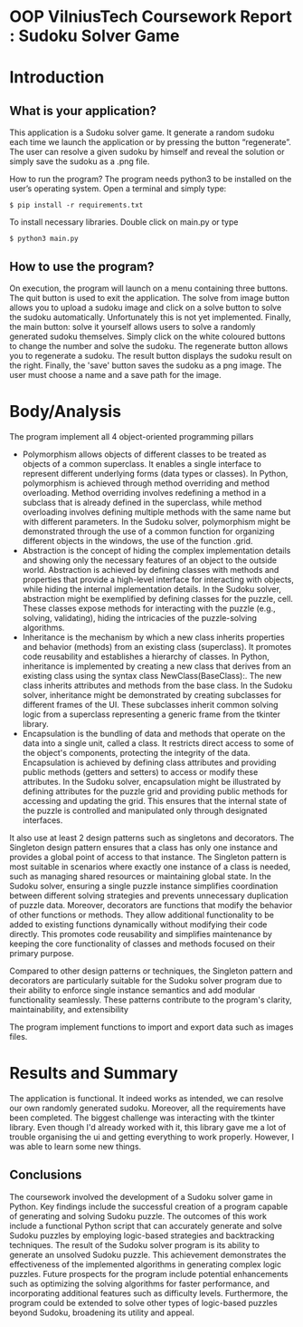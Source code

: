 OOP VilniusTech Coursework Report : Sudoku Solver Game
============

Introduction
============

What is your application?
----------------
This application is a Sudoku solver game. It generate a random sudoku each time we launch the application or by pressing the button “regenerate”. The user can resolve a given sudoku by himself and reveal the solution or simply save the sudoku as a .png file.  

How to run the program?
The program needs python3 to be installed on the user’s operating system. Open a terminal and simply type:
```
$ pip install -r requirements.txt
```

To install necessary libraries.
Double click on main.py or type
```
$ python3 main.py
```

How to use the program?
----------------
On execution, the program will launch on a menu containing three buttons. The quit button is used to exit the application. The solve from image button allows you to upload a sudoku image and click on a solve button to solve the sudoku automatically. Unfortunately this is not yet implemented. Finally, the main button: solve it yourself allows users to solve a randomly generated sudoku themselves. Simply click on the white coloured buttons to change the number and solve the sudoku. The regenerate button allows you to regenerate a sudoku. The result button displays the sudoku result on the right. Finally, the 'save' button saves the sudoku as a png image. The user must choose a name and a save path for the image.

Body/Analysis
============
The program implement all 4 object-oriented programming pillars
- Polymorphism allows objects of different classes to be treated as objects of a common superclass. It enables a single interface to represent different underlying forms (data types or classes). In Python, polymorphism is achieved through method overriding and method overloading. Method overriding involves redefining a method in a subclass that is already defined in the superclass, while method overloading involves defining multiple methods with the same name but with different parameters. In the Sudoku solver, polymorphism might be demonstrated through the use of a common function for organizing different objects in the windows, the use of the function .grid.
- Abstraction is the concept of hiding the complex implementation details and showing only the necessary features of an object to the outside world. Abstraction is achieved by defining classes with methods and properties that provide a high-level interface for interacting with objects, while hiding the internal implementation details. In the Sudoku solver, abstraction might be exemplified by defining classes for the puzzle, cell. These classes expose methods for interacting with the puzzle (e.g., solving, validating), hiding the intricacies of the puzzle-solving algorithms.
- Inheritance is the mechanism by which a new class inherits properties and behavior (methods) from an existing class (superclass). It promotes code reusability and establishes a hierarchy of classes. In Python, inheritance is implemented by creating a new class that derives from an existing class using the syntax class NewClass(BaseClass):. The new class inherits attributes and methods from the base class. In the Sudoku solver, inheritance might be demonstrated by creating subclasses for different frames of the UI. These subclasses inherit common solving logic from a superclass representing a generic frame from the tkinter library.
- Encapsulation is the bundling of data and methods that operate on the data into a single unit, called a class. It restricts direct access to some of the object's components, protecting the integrity of the data. Encapsulation is achieved by defining class attributes and providing public methods (getters and setters) to access or modify these attributes. In the Sudoku solver, encapsulation might be illustrated by defining attributes for the puzzle grid and providing public methods for accessing and updating the grid. This ensures that the internal state of the puzzle is controlled and manipulated only through designated interfaces.


It also use at least 2 design patterns such as singletons and decorators.
The Singleton design pattern ensures that a class has only one instance and provides a global point of access to that instance. The Singleton pattern is most suitable in scenarios where exactly one instance of a class is needed, such as managing shared resources or maintaining global state. In the Sudoku solver, ensuring a single puzzle instance simplifies coordination between different solving strategies and prevents unnecessary duplication of puzzle data. Moreover, decorators are functions that modify the behavior of other functions or methods. They allow additional functionality to be added to existing functions dynamically without modifying their code directly. This promotes code reusability and simplifies maintenance by keeping the core functionality of classes and methods focused on their primary purpose.

Compared to other design patterns or techniques, the Singleton pattern and decorators are particularly suitable for the Sudoku solver program due to their ability to enforce single instance semantics and add modular functionality seamlessly. These patterns contribute to the program's clarity, maintainability, and extensibility
 
 
The program implement functions to import and export data such as images files. 



Results and Summary
============
The application is functional. It indeed works as intended, we can resolve our own randomly generated sudoku. Moreover, all the requirements have been completed. The biggest challenge was interacting with the tkinter library. Even though I'd already worked with it, this library gave me a lot of trouble organising the ui and getting everything to work properly. However, I was able to learn some new things.


Conclusions
----------------
The coursework involved the development of a Sudoku solver game in Python. Key findings include the successful creation of a program capable of generating and solving Sudoku puzzle. The outcomes of this work include a functional Python script that can accurately generate and solve Sudoku puzzles by employing logic-based strategies and backtracking techniques.
The result of the Sudoku solver program is its ability to generate an unsolved Sudoku puzzle. This achievement demonstrates the effectiveness of the implemented algorithms in generating complex logic puzzles.
Future prospects for the program include potential enhancements such as optimizing the solving algorithms for faster performance, and incorporating additional features such as difficulty levels. Furthermore, the program could be extended to solve other types of logic-based puzzles beyond Sudoku, broadening its utility and appeal.


